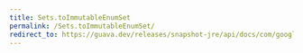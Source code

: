 ```yaml
---
title: Sets.toImmutableEnumSet
permalink: /Sets.toImmutableEnumSet/
redirect_to: https://guava.dev/releases/snapshot-jre/api/docs/com/google/common/collect/Sets.html#toImmutableEnumSet--
---
```

